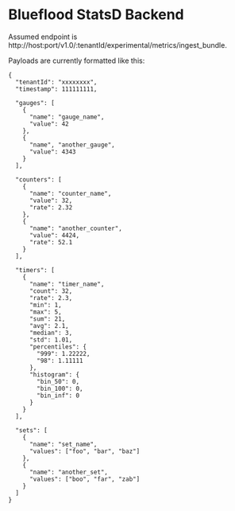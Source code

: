 # Blueflood StatsD Backend

Assumed endpoint is http://host:port/v1.0/:tenantId/experimental/metrics/ingest_bundle.

Payloads are currently formatted like this:

    {
      "tenantId": "xxxxxxxx",
      "timestamp": 111111111,
      
      "gauges": [
        { 
          "name": "gauge_name",
          "value": 42
        },
        { 
          "name", "another_gauge",
          "value": 4343
        }
      ],
      
      "counters": [
        {
          "name": "counter_name",
          "value": 32,
          "rate": 2.32
        },
        {
          "name": "another_counter",
          "value": 4424,
          "rate": 52.1
        }
      ],
      
      "timers": [
        {
          "name": "timer_name",
          "count": 32,
          "rate": 2.3,
          "min": 1,
          "max": 5,
          "sum": 21,
          "avg": 2.1,
          "median": 3,
          "std": 1.01,
          "percentiles": {
            "999": 1.22222,
            "98": 1.11111
          },
          "histogram": {
            "bin_50": 0,
            "bin_100": 0,
            "bin_inf": 0
          }
        }
      ],
      
      "sets": [
        {
          "name": "set_name",
          "values": ["foo", "bar", "baz"]
        },
        {
          "name": "another_set",
          "values": ["boo", "far", "zab"]
        }
      ]
    }

